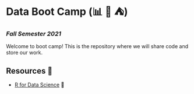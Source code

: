 # Data Boot Camp (📊 🥾 ⛺)
### *Fall Semester 2021*

Welcome to boot camp! This is the repository where we will share code and store our work.

## Resources 🧰
- [R for Data Science](https://r4ds.had.co.nz/index.html) 📖
